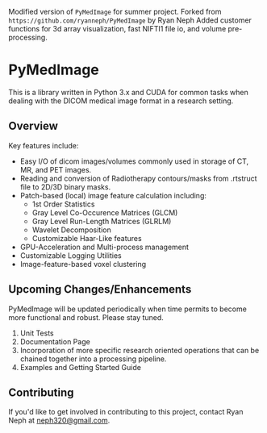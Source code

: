 Modified version of `PyMedImage` for summer project. Forked from `https://github.com/ryanneph/PyMedImage` by Ryan Neph
Added customer functions for 3d array visualization, fast NIFTI1 file io, and volume pre-processing.
# PyMedImage
This is a library written in Python 3.x and CUDA for common tasks when dealing with the DICOM medical image format in a research setting. 
## Overview
Key features include:
* Easy I/O of dicom images/volumes commonly used in storage of CT, MR, and PET images.
* Reading and conversion of Radiotherapy contours/masks from .rtstruct file to 2D/3D binary masks.
* Patch-based (local) image feature calculation including:
  * 1st Order Statistics
  * Gray Level Co-Occurence Matrices (GLCM)
  * Gray Level Run-Length Matrices (GLRLM)
  * Wavelet Decomposition
  * Customizable Haar-Like features
* GPU-Acceleration and Multi-process management
* Customizable Logging Utilities
* Image-feature-based voxel clustering

## Upcoming Changes/Enhancements
PyMedImage will be updated periodically when time permits to become more functional and robust. Please stay tuned.
1. Unit Tests
2. Documentation Page
3. Incorporation of more specific research oriented operations that can be chained together into a processing pipeline.
4. Examples and Getting Started Guide

## Contributing
If you'd like to get involved in contributing to this project, contact Ryan Neph at neph320@gmail.com.
